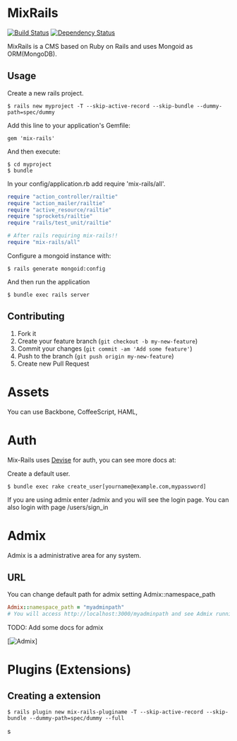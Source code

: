 # MixRails

[![Build Status](https://travis-ci.org/mixinternet/mix-rails.png)](https://travis-ci.org/mixinternet/mix-rails)
[![Dependency Status](https://gemnasium.com/mixinternet/mix-rails.png)](https://gemnasium.com/mixinternet/mix-rails)

MixRails is a CMS based on Ruby on Rails and uses Mongoid as ORM(MongoDB).


## Usage

Create a new rails project.

    $ rails new myproject -T --skip-active-record --skip-bundle --dummy-path=spec/dummy

Add this line to your application's Gemfile:

    gem 'mix-rails'

And then execute:
    
    $ cd myproject
    $ bundle


In your config/application.rb add require 'mix-rails/all'.

```ruby
require "action_controller/railtie"
require "action_mailer/railtie"
require "active_resource/railtie"
require "sprockets/railtie"
require "rails/test_unit/railtie"

# After rails requiring mix-rails!!
require "mix-rails/all"
```

Configure a mongoid instance with:

    $ rails generate mongoid:config

And then run the application

    $ bundle exec rails server

## Contributing

1. Fork it
2. Create your feature branch (`git checkout -b my-new-feature`)
3. Commit your changes (`git commit -am 'Add some feature'`)
4. Push to the branch (`git push origin my-new-feature`)
5. Create new Pull Request

# Assets
You can use Backbone, CoffeeScript, HAML, 

# Auth
Mix-Rails uses [Devise](https://github.com/plataformatec/devise) for auth, you can see more docs at:

Create a default user.

    $ bundle exec rake create_user[yourname@example.com,mypassword]

If you are using admix enter /admix and you will see the login page.
You can also login with page /users/sign_in

# Admix

Admix is a administrative area for any system.

## URL

You can change default path for admix setting  Admix::namespace_path
```ruby
Admix::namespace_path = "myadminpath"
# You will access http://localhost:3000/myadminpath and see Admix running!!
```

TODO: Add some docs for admix

[![Admix](http://img233.imageshack.us/img233/6731/screenshotfrom201301221.png)]

# Plugins (Extensions)

## Creating a extension

    $ rails plugin new mix-rails-pluginame -T --skip-active-record --skip-bundle --dummy-path=spec/dummy --full
s